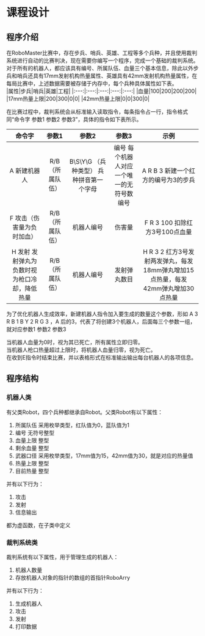 # 课程设计
## 程序介绍  
  在RoboMaster比赛中，存在步兵、哨兵、英雄、工程等多个兵种，并且使用裁判系统进行自动的比赛判决，现在需要你编写一个程序，完成一个基础的裁判系统。  
  对于所有的机器人，都应该具有编号、所属队伍、血量三个基本信息，除此以外步兵和哨兵还具有17mm发射机构热量属性、英雄具有42mm发射机构热量属性，在每局比赛中，上述数据需要被存储于内存中，每个兵种具体属性如下表。  
|属性|步兵|哨兵|英雄|工程|
|:---:|:---:|:---:|:---:|:---:|
|血量|100|200|200|200|
|17mm热量上限|200|300|0|0|
|42mm热量上限|0|0|300|0|  
  
在比赛过程中，裁判系统会从标准输入读取指令，每条指令占一行，指令格式同“命令字 参数1 参数2 参数3”，具体的指令如下表所示。  
  
|命令字|参数1|参数2|参数3|示例|
|:---:|:---:|:---:|:---:|:---:|
|A 新建机器人|R/B（所属队伍）|B\S\Y\G （兵种类型） 兵种拼音第一个字母|编号 每个机器人对应一个唯一的无符号数编号|A R B 3 新建一个红方的编号为3的步兵|
|F 攻击（伤害量为负时加血）|R/B（所属队伍）|机器人编号|伤害量|F R 3 100 扣除红方3号100点血量|
|H 发射 发射弹丸为负数时视为枪口冷却，降低热量|R/B（所属队伍）|机器人编号|发射弹丸数目|H R 3 2 红方3号发射两发弹丸，每发18mm弹丸增加15点热量，每发42mm弹丸增加30点热量|  
  
  为了优化机器人生成效率，新建机器人指令加入要生成的数量这个参数，形如 A 3 R B 1 B Y 2 R G 3 ，A 后的3，代表了将创建3个机器人，后面每三个参数一组，就对应参数1 参数2 参数3  
  
  当机器人血量为0时，视为其已死亡，所有属性立即归零。  
  当机器人枪口热量超过上限时，将机器人血量归零，视为死亡。  
  在收到E指令时结束比赛，并以表格形式在标准输出输出每台机器人的各项信息。  
  
## 程序结构  
### 机器人类  
  有父类Robot，四个兵种都继承自Robot。父类Robot有以下属性：
  1. 所属队伍  采用枚举类型，红队值为0，蓝队值为1
  2. 编号  无符号整型
  3. 血量上限  整型
  4. 剩余血量  整型
  5. 武器口径  采用枚举类型，17mm值为15，42mm值为30，就是对应的热量值
  6. 热量上限  整型
  7. 目前热量  整型  
  
  并有以下行为：  
  1. 攻击
  2. 发射
  3. 信息输出  
  
  都为虚函数，在子类中定义  
  
### 裁判系统类
  裁判系统有以下属性，用于管理生成的机器人：  
  1. 机器人数量
  2. 存放机器人对象的指针的数组的首指针RoboArry  
    
  并有以下行为：
  1. 生成机器人
  2. 攻击
  3. 发射
  4. 打印数据
  
